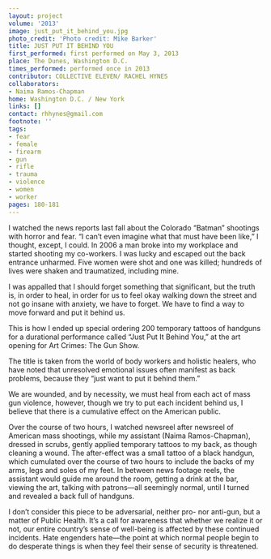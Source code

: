 ```yaml
---
layout: project
volume: '2013'
image: just_put_it_behind_you.jpg
photo_credit: 'Photo credit: Mike Barker'
title: JUST PUT IT BEHIND YOU
first_performed: first performed on May 3, 2013
place: The Dunes, Washington D.C.
times_performed: performed once in 2013
contributor: COLLECTIVE ELEVEN/ RACHEL HYNES
collaborators:
- Naima Ramos-Chapman
home: Washington D.C. / New York
links: []
contact: rhhynes@gmail.com
footnote: ''
tags:
- fear
- female
- firearm
- gun
- rifle
- trauma
- violence
- women
- worker
pages: 180-181
---
```


I watched the news reports last fall about the Colorado “Batman” shootings with horror and fear. “I can’t even imagine what that must have been like,” I thought, except, I could. In 2006 a man broke into my workplace and started shooting my co-workers. I was lucky and escaped out the back entrance unharmed. Five women were shot and one was killed; hundreds of lives were shaken and traumatized, including mine.

I was appalled that I should forget something that significant, but the truth is, in order to heal, in order for us to feel okay walking down the street and not go insane with anxiety, we have to forget. We have to find a way to move forward and put it behind us.

This is how I ended up special ordering 200 temporary tattoos of handguns for a durational performance called “Just Put It Behind You,” at the art opening for Art Crimes: The Gun Show.

The title is taken from the world of body workers and holistic healers, who have noted that unresolved emotional issues often manifest as back problems, because they “just want to put it behind them.”

We are wounded, and by necessity, we must heal from each act of mass gun violence, however, though we try to put each incident behind us, I believe that there is a cumulative effect on the American public.

Over the course of two hours, I watched newsreel after newsreel of American mass shootings, while my assistant (Naima Ramos-Chapman), dressed in scrubs, gently applied temporary tattoos to my back, as though cleaning a wound. The after-effect was a small tattoo of a black handgun, which cumulated over the course of two hours to include the backs of my arms, legs and soles of my feet. In between news footage reels, the assistant would guide me around the room, getting a drink at the bar, viewing the art, talking with patrons—all seemingly normal, until I turned and revealed a back full of handguns.

I don’t consider this piece to be adversarial, neither pro- nor anti-gun, but a matter of Public Health. It’s a call for awareness that whether we realize it or not, our entire country’s sense of well-being is affected by these continued incidents. Hate engenders hate—the point at which normal people begin to do desperate things is when they feel their sense of security is threatened.
